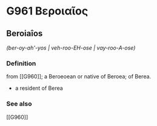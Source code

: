 # G961 Βεροιαῖος

## Beroiaîos

_(ber-oy-ah'-yos | veh-roo-EH-ose | vay-roo-A-ose)_

### Definition

from [[G960]]; a Beroeoean or native of Beroea; of Berea.

- a resident of Berea

### See also

[[G960]]

